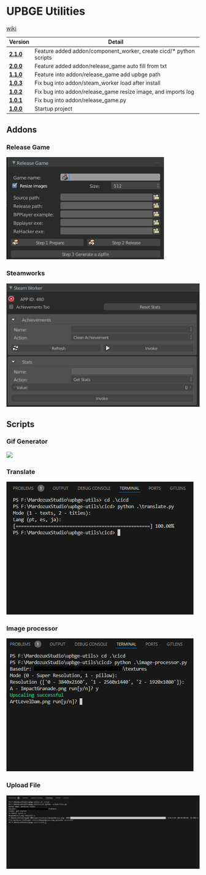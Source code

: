# UPBGE Utilities

[wiki](https://github.com/MRCardoso/upbge-utils/wiki)

|**Version**|**Detail**|
|---|---|
|**[2.1.0](https://github.com/MRCardoso/upbge-utils/releases/tag/2.1.0)**|Feature added addon/component_worker, create cicd/* python scripts|
|**[2.0.0](https://github.com/MRCardoso/upbge-utils/releases/tag/2.0.0)**|Feature added addon/release_game auto fill from txt|
|**[1.1.0](https://github.com/MRCardoso/upbge-utils/releases/tag/1.1.0)**|Feature into addon/release_game add upbge path|
|**[1.0.3](https://github.com/MRCardoso/upbge-utils/releases/tag/1.0.3)**|Fix bug into addon/steam_worker load after install|
|**[1.0.2](https://github.com/MRCardoso/upbge-utils/releases/tag/1.0.2)**|Fix bug into addon/release_game resize image, and imports log|
|**[1.0.1](https://github.com/MRCardoso/upbge-utils/releases/tag/1.0.1)**|Fix bug into addon/release_game.py|
|**[1.0.0](https://github.com/MRCardoso/upbge-utils/releases/tag/1.0.0)**|Startup project|


## Addons

### Release Game

![](images/release-game.png)

### Steamworks

![](images/steam-worker-installed.png)


## Scripts

### Gif Generator

![](images/gif-generator.gif)

### Translate
![](images/translate.png)

### Image processor
![](images/image-processor.png)

### Upload File
![](images/upload-file.png)